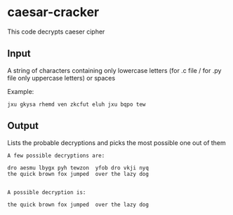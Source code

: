 # caesar-cracker

This code decrypts caeser cipher

## Input

A string of characters containing only lowercase letters (for .c file / for .py file only uppercase letters) or spaces

Example:

    jxu gkysa rhemd ven zkcfut eluh jxu bqpo tew

## Output

Lists the probable decryptions and picks the most possible one out of them

    A few possible decryptions are:

    dro aesmu lbygx pyh tewzon  yfob dro vkji nyq
    the quick brown fox jumped  over the lazy dog


    A possible decryption is:

    the quick brown fox jumped  over the lazy dog
